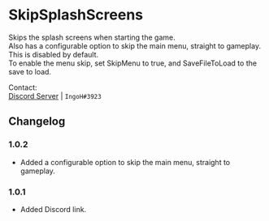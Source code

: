 # SkipSplashScreens

Skips the splash screens when starting the game.  
Also has a configurable option to skip the main menu, straight to gameplay. This is disabled by default.  
To enable the menu skip, set SkipMenu to true, and SaveFileToLoad to the save to load.

Contact:  
[Discord Server](https://discord.gg/9Xqvb8Cszg) | `IngoH#3923`

## Changelog

### 1.0.2
- Added a configurable option to skip the main menu, straight to gameplay.

### 1.0.1
- Added Discord link.
